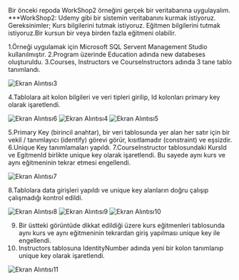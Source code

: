 Bir önceki repoda WorkShop2 örneğini gerçek bir veritabanına uygulayalım.
***WorkShop2: Udemy gibi bir sistemin veritabanını kurmak istiyoruz. Gereksinimler; 
Kurs bilgilerini tutmak istiyoruz. Eğitmen bilgilerini tutmak istiyoruz.Bir kursun bir veya birden fazla eğitmeni olabilir. 

1.Örneği uygulamak için Microsoft SQL Servent Management Studio kullanılmıştır.
2.Program üzerinde Education adında new databeses oluşturuldu.
3.Courses, Instructors ve CourseInstructors adında 3 tane tablo tanımlandı.

![Ekran Alıntısı3](https://user-images.githubusercontent.com/77534195/188615141-86bc53a8-4c54-477f-94ca-e0f71d075ff1.PNG)

4.Tablolara ait kolon bilgileri ve veri tipleri girilip, Id kolonları primary key olarak işaretlendi.

![Ekran Alıntısı6](https://user-images.githubusercontent.com/77534195/188615654-a1c4b261-a909-4838-9ffe-965972e671f8.PNG)
![Ekran Alıntısı4](https://user-images.githubusercontent.com/77534195/188615657-5f86a1d7-4ca2-451d-ae2f-6f3114e35b93.PNG)
![Ekran Alıntısı5](https://user-images.githubusercontent.com/77534195/188615663-2be2abf0-0a7b-498f-8ca9-8d344e008631.PNG)

5.Primary Key (birincil anahtar), bir veri tablosunda yer alan her satır için bir vekil / tanımlayıcı (identify) görevi görür, kısıtlamadır (constraint) ve eşsizdir.
6.Unique Key tanımlamaları yapıldı.
7.CourseInstructor tablosundaki KursId ve EgitmenId birlikte unique key olarak işaretlendi. Bu sayede aynı kurs ve aynı eğitmeninin tekrar etmesi engellendi.

![Ekran Alıntısı7](https://user-images.githubusercontent.com/77534195/188617861-dedd39d4-c8e9-41d4-bfde-9afa532238c7.PNG)

8.Tablolara data girişleri yapıldı ve unique key alanların doğru çalışıp çalışmadığı kontrol edildi.

![Ekran Alıntısı8](https://user-images.githubusercontent.com/77534195/188619019-759f0054-8916-4c44-845f-2fdfd81f1529.PNG)
![Ekran Alıntısı9](https://user-images.githubusercontent.com/77534195/188619022-c08a934f-879d-4a9f-8dd8-84e0c51ccda6.PNG)
![Ekran Alıntısı10](https://user-images.githubusercontent.com/77534195/188619013-db6c4bc2-0342-4806-acf2-ee84b41b0e21.PNG)

9. Bir üstteki görüntüde dikkat edildiği üzere kurs eğitmenleri tablosunda aynı kurs ve aynı eğitmeninin tekrardan giriş yapılması unique key ile engellendi.
10. Instructors tablosuna IdentityNumber adında yeni bir kolon tanımlanıp unique key olarak işaretlendi.

![Ekran Alıntısı11](https://user-images.githubusercontent.com/77534195/188623011-e5fe68d7-d487-4782-af8f-d24507046602.PNG)
